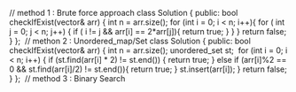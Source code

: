 // method 1 : Brute force approach
class Solution {
public:
bool checkIfExist(vector<int>& arr) {
int n = arr.size();
for (int i = 0; i < n; i++){
for ( int j = 0; j < n; j++) {
if ( i != j && arr[i] == 2*arr[j]){
return true;
}
}
}
return false;
}
};
​
// methon 2 : Unordered_map/Set
class Solution {
public:
bool checkIfExist(vector<int>& arr) {
int n = arr.size();
unordered_set<int> st;
​
for (int i = 0; i < n; i++) {
if (st.find(arr[i] * 2) != st.end()) {
return true;
} else if (arr[i]%2 == 0 && st.find(arr[i]/2) != st.end()){
return true;
}
st.insert(arr[i]);
}
return false;
}
};
​
// method 3 : Binary Search
​
​